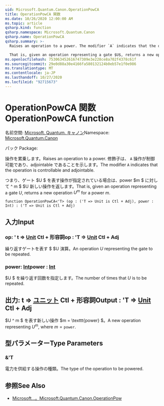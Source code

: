 ```yaml
---
uid: Microsoft.Quantum.Canon.OperationPowCA
title: OperationPowCA 関数
ms.date: 10/26/2020 12:00:00 AM
ms.topic: article
qsharp.kind: function
qsharp.namespace: Microsoft.Quantum.Canon
qsharp.name: OperationPowCA
qsharp.summary: >-
  Raises an operation to a power. The modifier `A` indicates that the operation is controllable and adjointable.

  That is, given an operation representing a gate $U$, returns a new operation $U^m$ for a power $m$.
ms.openlocfilehash: 753063452616747309e3e228ce8a702f4378c61f
ms.sourcegitcommit: 29e0d88a30e4166fa580132124b0eb57e1f0e986
ms.translationtype: MT
ms.contentlocale: ja-JP
ms.lasthandoff: 10/27/2020
ms.locfileid: "92715673"
---
```

# <a name="operationpowca-function"></a><span data-ttu-id="cbc8f-102">OperationPowCA 関数</span><span class="sxs-lookup"><span data-stu-id="cbc8f-102">OperationPowCA function</span></span>

<span data-ttu-id="cbc8f-103">名前空間: [Microsoft. Quantum. キャノン](xref:Microsoft.Quantum.Canon)</span><span class="sxs-lookup"><span data-stu-id="cbc8f-103">Namespace: [Microsoft.Quantum.Canon](xref:Microsoft.Quantum.Canon)</span></span>

<span data-ttu-id="cbc8f-104">パック [](https://nuget.org/packages/)</span><span class="sxs-lookup"><span data-stu-id="cbc8f-104">Package: [](https://nuget.org/packages/)</span></span>


<span data-ttu-id="cbc8f-105">操作を累乗します。</span><span class="sxs-lookup"><span data-stu-id="cbc8f-105">Raises an operation to a power.</span></span>
<span data-ttu-id="cbc8f-106">修飾子は、 `A` 操作が制御可能であり、adjointable であることを示します。</span><span class="sxs-lookup"><span data-stu-id="cbc8f-106">The modifier `A` indicates that the operation is controllable and adjointable.</span></span>

<span data-ttu-id="cbc8f-107">つまり、ゲート $U $ を表す操作が指定されている場合は、power $m $ に対して ^ m $ $U 新しい操作を返します。</span><span class="sxs-lookup"><span data-stu-id="cbc8f-107">That is, given an operation representing a gate $U$, returns a new operation $U^m$ for a power $m$.</span></span>

```qsharp
function OperationPowCA<'T> (op : ('T => Unit is Ctl + Adj), power : Int) : ('T => Unit is Ctl + Adj)
```


## <a name="input"></a><span data-ttu-id="cbc8f-108">入力</span><span class="sxs-lookup"><span data-stu-id="cbc8f-108">Input</span></span>

### <a name="op--t--unit-ctl--adj"></a><span data-ttu-id="cbc8f-109">op: ' t => [Unit](xref:microsoft.quantum.lang-ref.unit) Ctl + 形容詞</span><span class="sxs-lookup"><span data-stu-id="cbc8f-109">op : 'T => [Unit](xref:microsoft.quantum.lang-ref.unit) Ctl + Adj</span></span>

<span data-ttu-id="cbc8f-110">繰り返すゲートを表す $ $U 演算。</span><span class="sxs-lookup"><span data-stu-id="cbc8f-110">An operation $U$ representing the gate to be repeated.</span></span>


### <a name="power--int"></a><span data-ttu-id="cbc8f-111">power: [Int](xref:microsoft.quantum.lang-ref.int)</span><span class="sxs-lookup"><span data-stu-id="cbc8f-111">power : [Int](xref:microsoft.quantum.lang-ref.int)</span></span>

<span data-ttu-id="cbc8f-112">$U $ を繰り返す回数を指定します。</span><span class="sxs-lookup"><span data-stu-id="cbc8f-112">The number of times that $U$ is to be repeated.</span></span>



## <a name="output--t--unit-ctl--adj"></a><span data-ttu-id="cbc8f-113">出力: t => [ユニット](xref:microsoft.quantum.lang-ref.unit) Ctl + 形容詞</span><span class="sxs-lookup"><span data-stu-id="cbc8f-113">Output : 'T => [Unit](xref:microsoft.quantum.lang-ref.unit) Ctl + Adj</span></span>

<span data-ttu-id="cbc8f-114">$U ^ m $ を表す新しい操作 $m = \texttt{power} $。</span><span class="sxs-lookup"><span data-stu-id="cbc8f-114">A new operation representing $U^m$, where $m = \texttt{power}$.</span></span>

## <a name="type-parameters"></a><span data-ttu-id="cbc8f-115">型パラメーター</span><span class="sxs-lookup"><span data-stu-id="cbc8f-115">Type Parameters</span></span>

### <a name="t"></a><span data-ttu-id="cbc8f-116">&</span><span class="sxs-lookup"><span data-stu-id="cbc8f-116">'T</span></span>

<span data-ttu-id="cbc8f-117">電力を供給する操作の種類。</span><span class="sxs-lookup"><span data-stu-id="cbc8f-117">The type of the operation to be powered.</span></span>

## <a name="see-also"></a><span data-ttu-id="cbc8f-118">参照</span><span class="sxs-lookup"><span data-stu-id="cbc8f-118">See Also</span></span>

- [<span data-ttu-id="cbc8f-119">Microsoft...。</span><span class="sxs-lookup"><span data-stu-id="cbc8f-119">Microsoft.Quantum.Canon.OperationPow</span></span>](xref:Microsoft.Quantum.Canon.OperationPow)